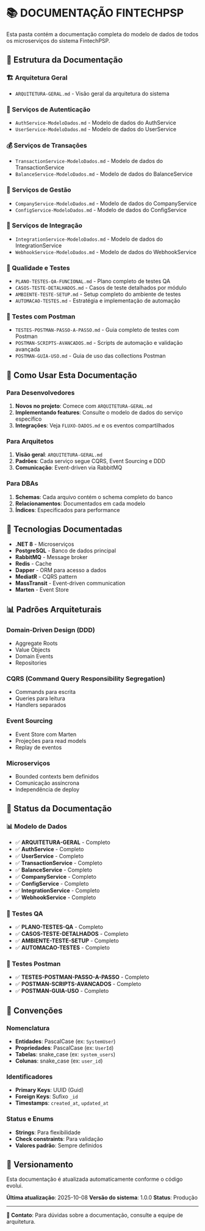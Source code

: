 # 📚 **DOCUMENTAÇÃO FINTECHPSP**

Esta pasta contém a documentação completa do modelo de dados de todos os microserviços do sistema FintechPSP.

## 📁 **Estrutura da Documentação**

### **🏗️ Arquitetura Geral**
- `ARQUITETURA-GERAL.md` - Visão geral da arquitetura do sistema

### **🔐 Serviços de Autenticação**
- `AuthService-ModeloDados.md` - Modelo de dados do AuthService
- `UserService-ModeloDados.md` - Modelo de dados do UserService

### **💰 Serviços de Transações**
- `TransactionService-ModeloDados.md` - Modelo de dados do TransactionService
- `BalanceService-ModeloDados.md` - Modelo de dados do BalanceService

### **🏢 Serviços de Gestão**
- `CompanyService-ModeloDados.md` - Modelo de dados do CompanyService
- `ConfigService-ModeloDados.md` - Modelo de dados do ConfigService

### **🔗 Serviços de Integração**
- `IntegrationService-ModeloDados.md` - Modelo de dados do IntegrationService
- `WebhookService-ModeloDados.md` - Modelo de dados do WebhookService

### **🧪 Qualidade e Testes**
- `PLANO-TESTES-QA-FUNCIONAL.md` - Plano completo de testes QA
- `CASOS-TESTE-DETALHADOS.md` - Casos de teste detalhados por módulo
- `AMBIENTE-TESTE-SETUP.md` - Setup completo do ambiente de testes
- `AUTOMACAO-TESTES.md` - Estratégia e implementação de automação

### **📮 Testes com Postman**
- `TESTES-POSTMAN-PASSO-A-PASSO.md` - Guia completo de testes com Postman
- `POSTMAN-SCRIPTS-AVANCADOS.md` - Scripts de automação e validação avançada
- `POSTMAN-GUIA-USO.md` - Guia de uso das collections Postman

## 🎯 **Como Usar Esta Documentação**

### **Para Desenvolvedores**
1. **Novos no projeto**: Comece com `ARQUITETURA-GERAL.md`
2. **Implementando features**: Consulte o modelo de dados do serviço específico
3. **Integrações**: Veja `FLUXO-DADOS.md` e os eventos compartilhados

### **Para Arquitetos**
1. **Visão geral**: `ARQUITETURA-GERAL.md`
2. **Padrões**: Cada serviço segue CQRS, Event Sourcing e DDD
3. **Comunicação**: Event-driven via RabbitMQ

### **Para DBAs**
1. **Schemas**: Cada arquivo contém o schema completo do banco
2. **Relacionamentos**: Documentados em cada modelo
3. **Índices**: Especificados para performance

## 🔧 **Tecnologias Documentadas**

- **.NET 8** - Microserviços
- **PostgreSQL** - Banco de dados principal
- **RabbitMQ** - Message broker
- **Redis** - Cache
- **Dapper** - ORM para acesso a dados
- **MediatR** - CQRS pattern
- **MassTransit** - Event-driven communication
- **Marten** - Event Store

## 📊 **Padrões Arquiteturais**

### **Domain-Driven Design (DDD)**
- Aggregate Roots
- Value Objects
- Domain Events
- Repositories

### **CQRS (Command Query Responsibility Segregation)**
- Commands para escrita
- Queries para leitura
- Handlers separados

### **Event Sourcing**
- Event Store com Marten
- Projeções para read models
- Replay de eventos

### **Microserviços**
- Bounded contexts bem definidos
- Comunicação assíncrona
- Independência de deploy

## 🚀 **Status da Documentação**

### **📊 Modelo de Dados**
- ✅ **ARQUITETURA-GERAL** - Completo
- ✅ **AuthService** - Completo
- ✅ **UserService** - Completo
- ✅ **TransactionService** - Completo
- ✅ **BalanceService** - Completo
- ✅ **CompanyService** - Completo
- ✅ **ConfigService** - Completo
- ✅ **IntegrationService** - Completo
- ✅ **WebhookService** - Completo

### **🧪 Testes QA**
- ✅ **PLANO-TESTES-QA** - Completo
- ✅ **CASOS-TESTE-DETALHADOS** - Completo
- ✅ **AMBIENTE-TESTE-SETUP** - Completo
- ✅ **AUTOMACAO-TESTES** - Completo

### **📮 Testes Postman**
- ✅ **TESTES-POSTMAN-PASSO-A-PASSO** - Completo
- ✅ **POSTMAN-SCRIPTS-AVANCADOS** - Completo
- ✅ **POSTMAN-GUIA-USO** - Completo

## 📝 **Convenções**

### **Nomenclatura**
- **Entidades**: PascalCase (ex: `SystemUser`)
- **Propriedades**: PascalCase (ex: `UserId`)
- **Tabelas**: snake_case (ex: `system_users`)
- **Colunas**: snake_case (ex: `user_id`)

### **Identificadores**
- **Primary Keys**: UUID (Guid)
- **Foreign Keys**: Sufixo `_id`
- **Timestamps**: `created_at`, `updated_at`

### **Status e Enums**
- **Strings**: Para flexibilidade
- **Check constraints**: Para validação
- **Valores padrão**: Sempre definidos

## 🔄 **Versionamento**

Esta documentação é atualizada automaticamente conforme o código evolui.

**Última atualização**: 2025-10-08
**Versão do sistema**: 1.0.0
**Status**: Produção

---

**📧 Contato**: Para dúvidas sobre a documentação, consulte a equipe de arquitetura.
